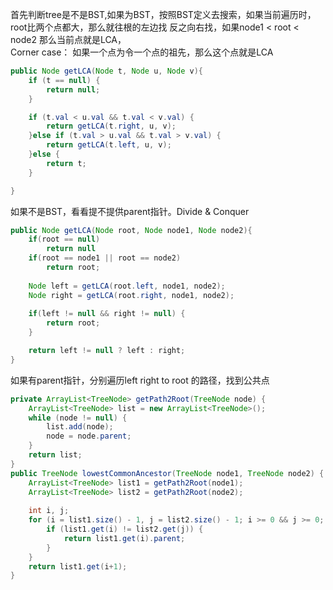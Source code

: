 首先判断tree是不是BST,如果为BST，按照BST定义去搜索，如果当前遍历时，root比两个点都大，那么就往根的左边找
反之向右找，如果node1 < root < node2 那么当前点就是LCA，  
Corner case： 如果一个点为令一个点的祖先，那么这个点就是LCA  

```java
public Node getLCA(Node t, Node u, Node v){
	if (t == null) {
        return null;
    }

    if (t.val < u.val && t.val < v.val) {
        return getLCA(t.right, u, v);
    }else if (t.val > u.val && t.val > v.val) {
        return getLCA(t.left, u, v);
    }else {
        return t;
    }

}
```

如果不是BST，看看提不提供parent指针。Divide & Conquer

```java
public Node getLCA(Node root, Node node1, Node node2){
    if(root == null)
        return null
    if(root == node1 || root == node2)
        return root;
    
    Node left = getLCA(root.left, node1, node2);
    Node right = getLCA(root.right, node1, node2);
    
    if(left != null && right != null) {
        return root;
    }

    return left != null ? left : right;
}
```

如果有parent指针，分别遍历left right to root 的路径，找到公共点

```java
private ArrayList<TreeNode> getPath2Root(TreeNode node) {
    ArrayList<TreeNode> list = new ArrayList<TreeNode>();
    while (node != null) {
        list.add(node);
        node = node.parent;
    }
    return list;
}
public TreeNode lowestCommonAncestor(TreeNode node1, TreeNode node2) {
    ArrayList<TreeNode> list1 = getPath2Root(node1);
    ArrayList<TreeNode> list2 = getPath2Root(node2);
    
    int i, j;
    for (i = list1.size() - 1, j = list2.size() - 1; i >= 0 && j >= 0; i--, j--) {
        if (list1.get(i) != list2.get(j)) {
            return list1.get(i).parent;
        }
    }
    return list1.get(i+1);
}
```
